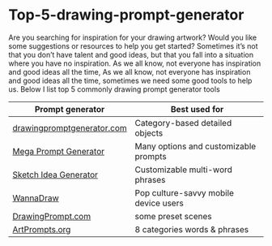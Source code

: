 # Top-5-drawing-prompt-generator

Are you searching for inspiration for your drawing artwork? Would you like some suggestions or resources to help you get
started? Sometimes it’s not that you don’t have talent and good ideas, but that you fall into a situation where you have
no inspiration. As we all know, not everyone has inspiration and good ideas all the time, As we all know, not everyone
has inspiration and good ideas all the time, sometimes we need some good tools to help us. Below I list top 5 commonly
drawing prompt generator tools

| Prompt generator                                                       | Best used for                         |
|------------------------------------------------------------------------|---------------------------------------|
| [drawingpromptgenerator.com](https://drawingpromptgenerator.com)       | Category-based detailed objects       |
| [Mega Prompt Generator](https://megapencil.co/art-prompt-generator/)   | Many options and customizable prompts |
| [Sketch Idea Generator](https://andesignlab.com/sketch-drawing-ideas/) | Customizable multi-word phrases       |
| [WannaDraw](https://wannadraw.com/)                                    | Pop culture-savvy mobile device users |
| [DrawingPrompt.com](https://drawingprompt.com/)                        | some preset scenes                    |
| [ArtPrompts.org](https://artprompts.org/)                              | 8 categories words & phrases          |

